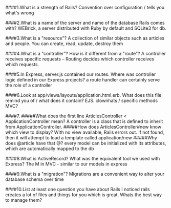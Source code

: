 ####1.What is a strength of Rails?
Convention over configuration / tells you what's wrong

####2.What is a name of the server and name of the database Rails comes with?
WEBrick, a server distributed with Ruby by default and SQLite3 for db.

####3.What is a "resource"?
A collection of similar objects such as articles and people. You can create, read, update, destroy them

####4.What is a "controller"? How is it different from a "route"?
A controller receives specific requests – Routing decides which controller receives which requests.

####5.In Express, server.js contained our routes. Where was controller logic defined in our Express projects?
a route handler can certainly serve the role of a controller

####6.Look at app/views/layouts/application.html.erb. What does this file remind you of / what does it contain?
EJS. clownhats / specific methods MVC?

####7.
#####What does the first line ArticlesController < ApplicationController mean?
A controller is a class that is defined to inherit from ApplicationController.
#####How does ArticlesController#new know which view to display?
With no view available, Rails errors out. If not found, then it will attempt to load a template called application/new
#####Why does @article have that @?
every model can be initialized with its attributes, which are automatically mapped to the db

####8.What is ActiveRecord? What was the equivalent tool we used with Express?
The M in MVC - similar to our models in express

####9.What is a "migration"?
Migrations are a convenient way to alter your database schema over time

####10.List at least one question you have about Rails
I noticed rails creates a lot of files and things for you which is great. Whats the best way to manage them? 
